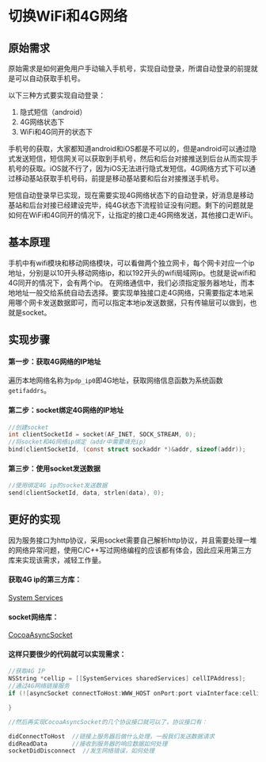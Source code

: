 # 切换WiFi和4G网络

## 原始需求

原始需求是如何避免用户手动输入手机号，实现自动登录，所谓自动登录的前提就是可以自动获取手机号。

以下三种方式要实现自动登录：

1. 隐式短信（android）
2. 4G网络状态下
3. WiFi和4G同开的状态下

手机号的获取，大家都知道android和iOS都是不可以的，但是android可以通过隐式发送短信，短信网关可以获取到手机号，然后和后台对接推送到后台从而实现手机号的获取。iOS就不行了，因为iOS无法进行隐式发短信。4G网络方式下可以通过移动基站获取手机号码，前提是移动基站要和后台对接推送手机号。

短信自动登录早已实现，现在需要实现4G网络状态下的自动登录，好消息是移动基站和后台对接已经建设完毕，纯4G状态下流程验证没有问题。剩下的问题就是如何在WiFi和4G同开的情况下，让指定的接口走4G网络发送，其他接口走WiFi。


## 基本原理

手机中有wifi模块和移动网络模块，可以看做两个独立网卡，每个网卡对应一个ip地址，分别是以10开头移动网络ip，和以192开头的wifi局域网ip。也就是说wifi和4G同开的情况下，会有两个ip。
在网络通信中，我们必须指定服务器地址，而本地地址一般交给系统自动去选择。要实现单独接口走4G网络，只需要指定本地采用哪个网卡发送数据即可，而可以指定本地ip发送数据，只有传输层可以做到，也就是socket。


## 实现步骤

#### 第一步：获取4G网络的IP地址

遍历本地网络名称为`pdp_ip0`即4G地址，获取网络信息函数为系统函数`getifaddrs`。

#### 第二步：socket绑定4G网络的IP地址

```c
//创建socket
int clientSocketId = socket(AF_INET, SOCK_STREAM, 0);
//将socket和4G网络ip绑定（addr中需要填充ip）
bind(clientSocketId, (const struct sockaddr *)&addr, sizeof(addr));
```

#### 第三步：使用socket发送数据

```c
//使用绑定4G ip的socket发送数据
send(clientSocketId, data, strlen(data), 0);
```


## 更好的实现

因为服务接口为http协议，采用socket需要自己解析http协议，并且需要处理一堆的网络异常问题，使用C/C++写过网络编程的应该都有体会，因此应采用第三方库来实现该需求，减轻工作量。

#### 获取4G ip的第三方库：

[System Services](https://github.com/Shmoopi/iOS-System-Services)

#### socket网络库：

[CocoaAsyncSocket](https://github.com/robbiehanson/CocoaAsyncSocket)

#### 这样只要很少的代码就可以实现需求：

```objective-c
//获取4G IP
NSString *cellip = [[SystemServices sharedServices] cellIPAddress];    
//通过4G网络链接服务
if (![asyncSocket connectToHost:WWW_HOST onPort:port viaInterface:cellip withTimeout:-1 error:&error]) {

}

//然后再实现CocoaAsyncSocket的几个协议接口就可以了，协议接口有：

didConnectToHost  //链接上服务器后做什么处理，一般我们发送数据请求
didReadData	      //接收到服务器的响应数据如何处理
socketDidDisconnect  //发生网络错误，如何处理
```

